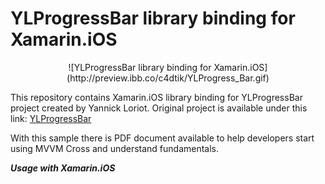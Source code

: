 # YLProgressBar library binding for Xamarin.iOS

<p align="center">
![YLProgressBar library binding for Xamarin.iOS](http://preview.ibb.co/c4dtik/YLProgress_Bar.gif)
</p>

This repository contains Xamarin.iOS library binding for YLProgressBar project created by Yannick Loriot.
Original project is available under this link:
[YLProgressBar](https://github.com/yannickl/YLProgressBar) 


With this sample there is PDF document available to help developers start using MVVM Cross and understand fundamentals.

***Usage with Xamarin.iOS***


